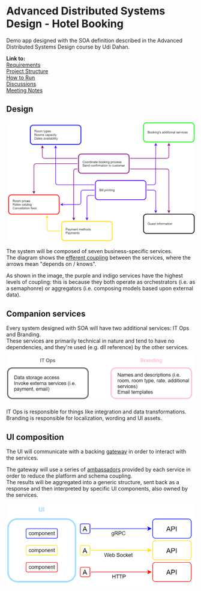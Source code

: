 # Advanced Distributed Systems Design - Hotel Booking

Demo app designed with the SOA definition described in the Advanced Distributed Systems Design course by Udi Dahan.

**Link to:**<br/>
[Requirements](docs/Requirements.md)<br/>
[Project Structure](https://github.com/artiso-solutions/adsd-hotel/wiki/Project-structure)<br/>
[How to Run](docs/how-to-run.md)<br/>
[Discussions](https://github.com/artiso-solutions/adsd-hotel/discussions)<br/>
[Meeting Notes](https://github.com/artiso-solutions/adsd-hotel/wiki/Meeting-notes)<br/>

## Design

![System diagram](assets/images/system-diagram.png)

The system will be composed of seven business-specific services.<br/>
The diagram shows the [efferent coupling](https://en.wikipedia.org/wiki/Efferent_coupling) between the services, where the arrows mean "depends on / knows".

As shown in the image, the purple and indigo services have the highest levels of coupling: this is because they both operate as orchestrators (i.e. as a semaphonre) or aggregators (i.e. composing models based upon external data).

## Companion services

Every system designed with SOA will have two additional services: IT Ops and Branding.<br/>
These services are primarily technical in nature and tend to have no dependencies, and they're used (e.g. dll reference) by the other services.<br/>

![IT Ops and Branding diagram](assets/images/itops-branding-diagram.png)

IT Ops is responsible for things like integration and data transformations.<br/>
Branding is responsible for localization, wording and UI assets.

## UI composition

The UI will communicate with a backing [gateway](https://docs.microsoft.com/en-us/azure/architecture/patterns/gateway-aggregation) in order to interact with the services.

The gateway will use a series of [ambassadors](https://docs.microsoft.com/en-us/azure/architecture/patterns/ambassador) provided by each service in order to reduce the platform and schema coupling.<br/>
The results will be aggregated into a generic structure, sent back as a response and then interpreted by specific UI components, also owned by the services.

![UI composition diagram](assets/images/ui-diagram.png)
